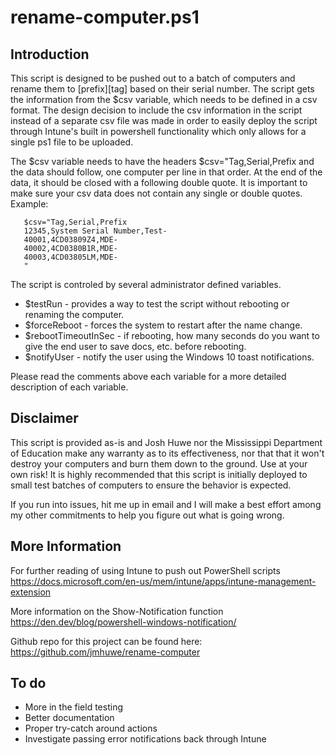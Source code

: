 # rename-computer.ps1

## Introduction
This script is designed to be pushed out to a batch of computers and rename
them to \[prefix\]\[tag\] based on their serial number.  The script gets the
information from the $csv variable, which needs to be defined in a csv format.
The design decision to include the csv information in the script instead of a
separate csv file was made in order to easily deploy the script through
Intune's built in powershell functionality which only allows for a single ps1
file to be uploaded.

The $csv variable needs to have the headers $csv="Tag,Serial,Prefix and the
data should follow, one computer per line in that order.  At the end of the
data, it should be closed with a following double quote.  It is important to 
make sure your csv data does not contain any single or double quotes.
Example:
 ```
    $csv="Tag,Serial,Prefix
    12345,System Serial Number,Test-
    40001,4CD03809Z4,MDE-
    40002,4CD0380B1R,MDE-
    40003,4CD03805LM,MDE-
    "
```
The script is controled by several administrator defined variables. 
 * $testRun - provides a way to test the script without rebooting or renaming the computer.  
 * $forceReboot - forces the system to restart after the name change.  
 * $rebootTimeoutInSec - if rebooting, how many seconds do you want to give the end user to save docs, etc. before rebooting.  
 * $notifyUser - notify the user using the Windows 10 toast notifications.  

Please read the comments above each variable for a more detailed description
of each variable.

## Disclaimer
This script is provided as-is and Josh Huwe nor the Mississippi Department of
Education make any warranty as to its effectiveness, nor that that it won't
destroy your computers and burn them down to the ground.  Use at your own risk!
It is highly recommended that this script is initially deployed to small test
batches of computers to ensure the behavior is expected.

If you run into issues, hit me up in email and I will make a best effort among
my other commitments to help you figure out what is going wrong.

## More Information
For further reading of using Intune to push out PowerShell scripts  
https://docs.microsoft.com/en-us/mem/intune/apps/intune-management-extension

More information on the Show-Notification function  
https://den.dev/blog/powershell-windows-notification/

Github repo for this project can be found here:  
https://github.com/jmhuwe/rename-computer

## To do
 * More in the field testing
 * Better documentation
 * Proper try-catch around actions
 * Investigate passing error notifications back through Intune